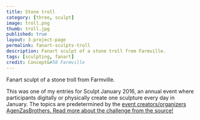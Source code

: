 ```yaml
---
title: Stone troll
category: [three, sculpt]
image: troll.png
thumb: troll.jpg
published: true
layout: 3-project-page
permalink: fanart-sculpts-troll
description: Fanart sculpt of a stone troll from Farmville.
tags: [sculpting, fanart]
credit: Concept&#58 Farmville
---
```

Fanart sculpt of a stone troll from Farmville.

This was one of my entries for Sculpt January 2016, an annual event where participants digitally or physically create one sculpture every day in January. The topics are predetermined by the [event creators/organizers AgenZasBrothers. Read more about the challenge from the source!](https://agenzasbrothers.com/en/sculptjanuary-2016/) 
